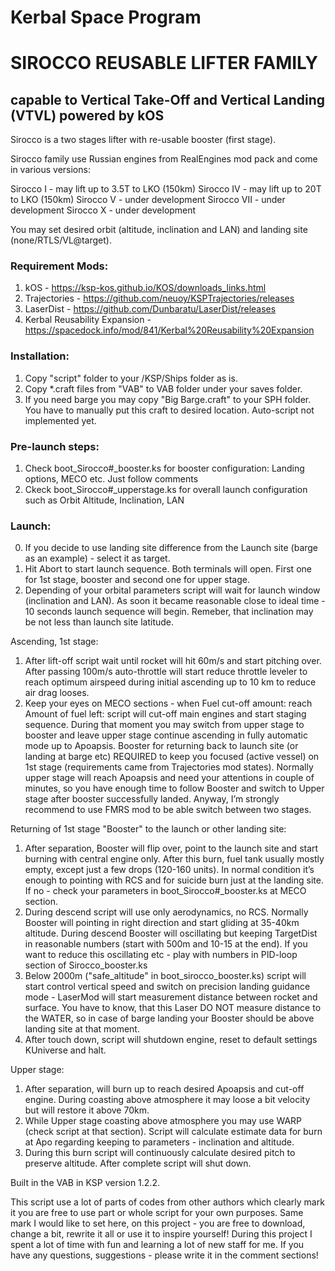 # Kerbal Space Program
# SIROCCO REUSABLE LIFTER FAMILY
## capable to Vertical Take-Off and Vertical Landing (VTVL) powered by kOS 

Sirocco is a two stages lifter with re-usable booster (first stage).  

Sirocco family use Russian engines from RealEngines mod pack and come in various versions:

Sirocco I - may lift up to 3.5T to LKO (150km)
Sirocco IV - may lift up to 20T to LKO (150km) 
Sirocco V - under development
Sirocco VII - under development
Sirocco X - under development

You may set desired orbit (altitude, inclination and LAN) and landing site (none/RTLS/VL@target). 

### Requirement Mods:
1. kOS - https://ksp-kos.github.io/KOS/downloads_links.html
2. Trajectories - https://github.com/neuoy/KSPTrajectories/releases
3. LaserDist - https://github.com/Dunbaratu/LaserDist/releases
4. Kerbal Reusability Expansion - https://spacedock.info/mod/841/Kerbal%20Reusability%20Expansion

### Installation:
1. Copy "script" folder to your /KSP/Ships folder as is.
2. Copy *.craft files from "VAB" to VAB folder under your saves folder. 
3. If you need barge you may copy "Big Barge.craft" to your SPH folder. You have to manually put this craft to desired location. Auto-script not implemented yet.

### Pre-launch steps:
1. Check boot_Sirocco#_booster.ks for booster configuration: Landing options, MECO etc. Just follow comments
2. Ckeck boot_Sirocco#_upperstage.ks for overall launch configuration such as Orbit Altitude, Inclination, LAN

### Launch:
0. If you decide to use landing site difference from the Launch site (barge as an example) - select it as target.
1. Hit Abort to start launch sequence. Both terminals will open. First one for 1st stage, booster and second one for upper stage. 
2. Depending of your orbital parameters script will wait for launch window (inclination and LAN). As soon it became reasonable close to ideal time - 10 seconds launch sequence will begin. Remeber, that inclination may be not less than launch site latitude.

Ascending, 1st stage:
1. After lift-off script wait until rocket will hit 60m/s and start pitching over. After passing 100m/s auto-throttle will start reduce throttle leveler to reach optimum airspeed during initial ascending up to 10 km to reduce air drag looses. 
2. Keep your eyes on MECO sections - when Fuel cut-off amount: reach Amount of fuel left: script will cut-off main engines and start staging sequence. During that moment you may switch from upper stage to booster and leave upper stage continue ascending in fully automatic mode up to Apoapsis. Booster for returning back to launch site (or landing at barge etc) REQUIRED to keep you focused (active vessel) on 1st stage (requirements came from Trajectories mod states). Normally upper stage will reach Apoapsis and need your attentions in couple of minutes, so you have enough time to follow Booster and switch to Upper stage after booster successfully landed. Anyway, I’m strongly recommend to use FMRS mod to be able switch between two stages.

Returning of 1st stage "Booster" to the launch or other landing site:
1. After separation, Booster will flip over, point to the launch site and start burning with central engine only. After this burn, fuel tank usually mostly empty, except just a few drops (120-160 units). In normal condition it’s enough to pointing with RCS and for suicide burn just at the landing site. If no - check your parameters in boot_Sirocco#_booster.ks at MECO section. 
2. During descend script will use only aerodynamics, no RCS. Normally Booster will pointing in right direction and start gliding at 35-40km altitude. During descend Booster will oscillating but keeping TargetDist in reasonable numbers (start with 500m and 10-15 at the end). If you want to reduce this oscillating etc - play with numbers in PID-loop section of Sirocco_booster.ks
3. Below 2000m ("safe_altitude" in boot_sirocco_booster.ks) script will start control vertical speed and switch on precision landing guidance mode - LaserMod will start measurement distance between rocket and surface. You have to know, that this Laser DO NOT measure distance to the WATER, so in case of barge landing your Booster should be above landing site at that moment. 
4. After touch down, script will shutdown engine, reset to default settings KUniverse and halt.

Upper stage:
1. After separation, will burn up to reach desired Apoapsis and cut-off engine. During coasting above atmosphere it may loose a bit velocity but will restore it above 70km.
2. While Upper stage coasting above atmosphere you may use WARP (check script at that section). Script will calculate estimate data for burn at Apo regarding keeping to parameters - inclination and altitude.
3. During this burn script will continuously calculate desired pitch to preserve altitude. After complete script will shut down.
	
Built in the VAB in KSP version 1.2.2.

This script use a lot of parts of codes from other authors which clearly mark it you are free to use part or whole script for your own purposes. Same mark I would like to set here, on this project - you are free to download, change a bit, rewrite it all or use it to inspire yourself! During this project I spent a lot of time with fun and learning a lot of new staff for me.
If you have any questions, suggestions - please write it in the comment sections!
